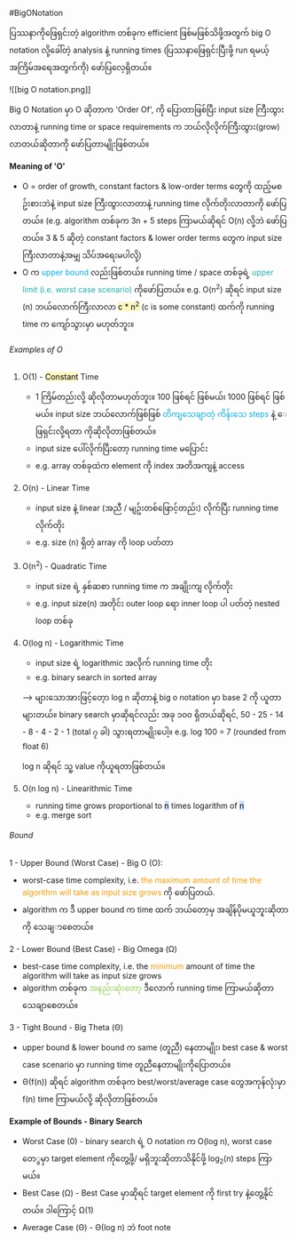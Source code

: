 #BigONotation

ပြဿနာကိုဖြေရှင်းတဲ့ algorithm တစ်ခုက efficient ဖြစ်မဖြစ်သိဖို့အတွက် big O notation လို့ခေါ်တဲ့ analysis နဲ့ running times (ပြဿနာဖြေရှင်းပြီးဖို့ run ရမယ့် အကြိမ်အရေအတွက်ကို) ဖော်ပြလေ့ရှိတယ်။

![[big O notation.png]]

Big O Notation မှာ O ဆိုတာက 'Order Of', ကို ပြောတာဖြစ်ပြီး input size ကြီးထွားလာတာနဲ့ running time or space requirements က ဘယ်လိုလိုက်ကြီးထွား(grow) လာတယ်ဆိုတာကို ဖော်ပြတာမျိုးဖြစ်တယ်။

**Meaning of 'O'**
- O = order of growth, constant factors & low-order terms တွေကို ထည့်မစဥ်းစားဘဲနဲ့ input size ကြီးထွားလာတာနဲ့ running time လိုက်တိုးလာတာကို ဖော်ပြတယ်။ (e.g. algorithm တစ်ခုက 3n + 5 steps ကြာမယ်ဆိုရင် O(n) လို့ဘဲ ဖော်ပြတယ်။ 3 & 5 ဆိုတဲ့ constant factors & lower order terms တွေက input size ကြီးလာတာနဲ့အမျှ သိပ်အရေးမပါလို့)
- O က <span style="color:rgb(0, 176, 240)">upper bound </span>လည်းဖြစ်တယ်။ running time / space တစ်ခုရဲ့ <span style="color:rgb(32, 178, 179)">upper limit (i.e. worst case scenario)</span>  ကိုဖော်ပြတယ်။ e.g. O(n<sup>2</sup>) ဆိုရင် input size (n) ဘယ်လောက်ကြီးလာလာ <mark style="background: #FFF3A3A6;">c * n<sup>2</sup></mark> (c is some constant) ထက်ကို running time က ကျော်သွားမှာ မဟုတ်ဘူး။

###### Examples of O

1. O(1) - <mark style="background: #FFF3A3A6;">Constant</mark> Time
	- 1 ကြိမ်တည်းလို့ ‌ဆိုလိုတာမဟုတ်ဘူး။ 100 ဖြစ်ရင် ဖြစ်မယ်၊ 1000 ဖြစ်ရင် ဖြစ်မယ်။ input size ဘယ်လောက်ဖြစ်ဖြစ် <span style="color:rgb(0, 176, 240)">တိကျသေချာတဲ့ ကိန်းသေ steps</span> နဲ့ ‌ေဖြရှင်းလို့ရတာ ကိုဆိုလိုတာဖြစ်တယ်။
	- input size ပေါ်လိုက်ပြီးတော့ running time မပြောင်း
	- e.g. array တစ်ခုထဲက element ကို index အတိအကျနဲ့ access

2. O(n) - Linear Time
	- input size နဲ့ linear (အညီ / မျဥ်းတစ်‌ဖြောင့်တည်း) လိုက်ပြီး running time လိုက်တိုး
	- e.g. size (n) ရှိတဲ့ array ကို loop ပတ်တာ

3. O(n<sup>2</sup>) - Quadratic Time
	- input size ရဲ့ နှစ်ဆစာ running time က အချိုးကျ လိုက်တိုး
	- e.g. input size(n) အတိုင်း outer loop ရော inner loop ပါ ပတ်တဲ့ nested loop တစ်ခု

4. O(log n) - Logarithmic Time
	- input size ရဲ့ logarithmic အလိုက် running time တိုး
	- e.g. binary search in sorted array
	
	--> များသောအားဖြင့်တေ့ာ log n ဆိုတာနဲ့ big o notation မှာ base 2 ကို ယူတာများတယ်။ binary search မှာဆိုရင်လည်း အခု ၁၀၀ ရှိတယ်ဆိုရင်, 50 - 25 - 14 - 8 - 4 - 2 - 1 (total ၇ ခါ) သွားရတာမျိုးပေါ့။ e.g. log 100 = 7 (rounded from float 6) 
	
	log n ဆိုရင် သူ့ value ကိုယူရတာဖြစ်တယ်။ 



5. O(n log n) - Linearithmic Time
	- running time grows proportional to <mark style="background: #ADCCFFA6;">n</mark> times logarithm of <mark style="background: #ADCCFFA6;">n</mark>
	- e.g. merge sort
###### Bound

1 - Upper Bound (Worst Case) - Big O (O):

- worst-case time complexity, i.e. <span style="color:rgb(255, 155, 0)">the maximum amount of time the algorithm will take as input size grows</span> ကို ဖော်ပြတယ်.
- ‌algorithm က ဒီ upper bound က time ထက် ဘယ်တော့မှ အချိန်ပိုမယူဘူးဆိုတာကို သေချ‌ာစေတယ်။

2 - Lower Bound (Best Case) - Big Omega (Ω)

- best-case time complexity, i.e. the <span style="color:rgb(255, 155, 0)">minimum </span>amount of time the algorithm will take as input size grows
- algorithm တစ်ခုက <span style="color:rgb(146, 208, 80)">အနည်းဆုံးတော</span>့ ဒီလောက် running time ကြာမယ်ဆိုတာ သေချာစေတယ်။  

3 - Tight Bound - Big Theta (Θ)

- upper bound & lower bound က same (တူညီ) နေတာမျိုး၊  best case & worst case scenario မှာ running time တူညီနေတာမျိုးကိုပြောတယ်။
- Θ(f(n)) ဆိုရင် algorithm တစ်ခုက best/worst/average case တွေအကုန်လုံးမှာ f(n) time ကြာမယ်လို့ ဆိုလိုတာဖြစ်တယ်။

**Example of Bounds - Binary Search**

- Worst Case (0) - binary search ရဲ့ O notation က O(log n), worst case တေွမှာ target element ကိုတွေ့ဖို့/ မရှိဘူးဆိုတာသိနိုင်ဖို့ log<sub>2</sub>(n) steps ကြာမယ်။
- Best Case (Ω) - Best Case မှာဆိုရင် target element ကို first try နဲ့တွေ့နိုင်တယ်။ ဒါကြောင့် Ω(1)
- Average Case (Θ) - Θ(log n) ဘဲ foot note





